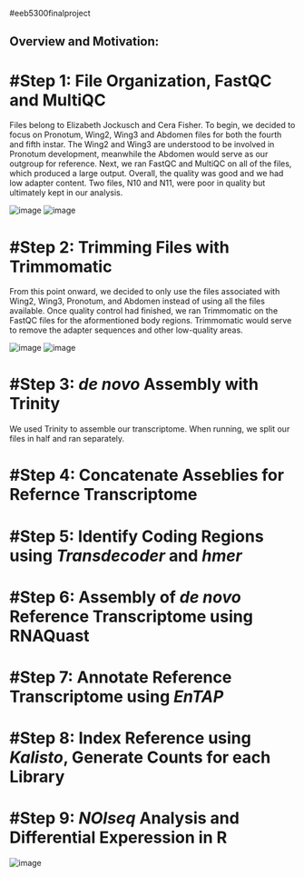 #eeb5300finalproject

<h2>Overview and Motivation:</h2>

<h1><b>#Step 1: File Organization, FastQC and MultiQC </b></h1>
Files belong to Elizabeth Jockusch and Cera Fisher. To begin, we decided to focus on Pronotum, Wing2, Wing3 and Abdomen files for both the fourth and fifth instar. The Wing2 and Wing3 are understood to be involved in Pronotum development, meanwhile the Abdomen would serve as our outgroup for reference. Next, we ran FastQC and MultiQC on all of the files, which produced a large output. Overall, the quality was good and we had low adapter content. Two files, N10 and N11, were poor in quality but ultimately kept in our analysis.

![image](https://user-images.githubusercontent.com/44265751/116929615-aca58800-ac2c-11eb-90c1-f5a4cb7080da.png)
![image](https://user-images.githubusercontent.com/44265751/116929627-b16a3c00-ac2c-11eb-9e9d-65bf41ffc4a8.png)


<h1><b>#Step 2: Trimming Files with Trimmomatic </b></h1>
From this point onward, we decided to only use the files associated with Wing2, Wing3, Pronotum, and Abdomen instead of using all the files available. Once quality control had finished, we ran Trimmomatic on the FastQC files for the aformentioned body regions. Trimmomatic would serve to remove the adapter sequences and other low-quality areas. 

![image](https://user-images.githubusercontent.com/44265751/116928382-fbeab900-ac2a-11eb-8dd7-58ae36c96b23.png)
![image](https://user-images.githubusercontent.com/44265751/116928419-0b6a0200-ac2b-11eb-8d1a-e961253c2946.png)

<b><h1>#Step 3:<i> de novo</i> Assembly with Trinity </b></h1>
We used Trinity to assemble our transcriptome. When running, we split our files in half and ran separately. 

<b><h1>#Step 4: Concatenate Asseblies for Refernce Transcriptome </b></h1>

<b><h1>#Step 5: Identify Coding Regions using <i>Transdecoder</i> and <i>hmer</i></b></h1>

<b><h1>#Step 6: Assembly of <i>de novo</i> Reference Transcriptome using RNAQuast</b></h1>

<b><h1>#Step 7: Annotate Reference Transcriptome using <i>EnTAP</i></b></h1>

<b><h1>#Step 8: Index Reference using <i>Kalisto</i>, Generate Counts for each Library </b></h1>

<b><h1>#Step 9: <i>NOIseq</i> Analysis and Differential Experession in R</b></h1>

![image](https://user-images.githubusercontent.com/44265751/116934557-1e80d000-ac33-11eb-9855-64ce23920ca4.png)
